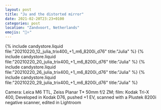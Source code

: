 ```yaml
---
layout: post
title: "Ju and the distorted mirror"
date: 2021-02-20T23:23+0100
categories: post
location: "Zandvoort, Netherlands"
emojis: "🔞⭐"
---
```


{% include candystore.liquid file:"20210220_12_julia_trix400_+1_m6_8200i_d76" title:"Julia" %}
{% include candystore.liquid file:"20210220_20_julia_trix400_+1_m6_8200i_d76" title:"Julia" %}
{% include candystore.liquid file:"20210220_26_julia_trix400_+1_m6_8200i_d76" title:"Julia" %}
{% include candystore.liquid file:"20210220_29_julia_trix400_+1_m6_8200i_d76" title:"Julia" %}

Camera: Leica M6 TTL, Zeiss Planar T* 50mm f/2 ZM; film: Kodak Tri-X 400, Developed in Kodak D76, pushed +1 EV, scanned with a Plustek 8200i negative scanner, edited in Lightroom 
